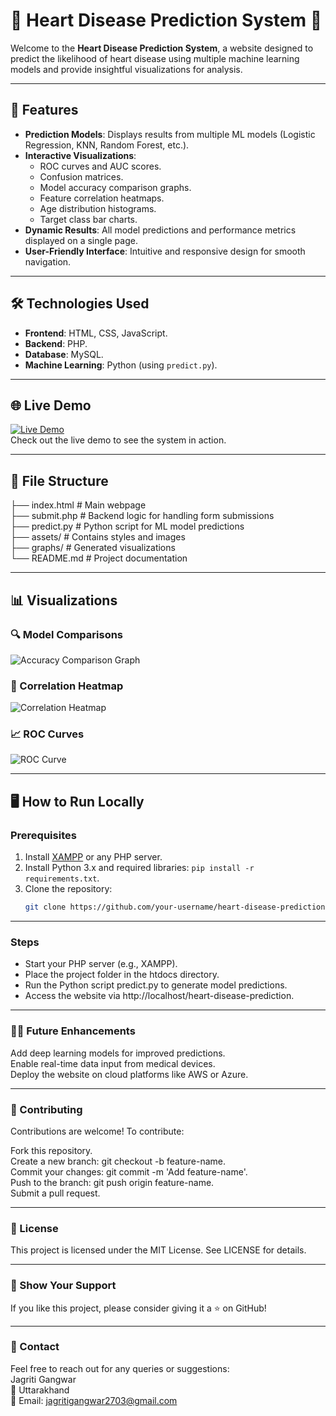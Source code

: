 # 🌟 Heart Disease Prediction System 🌟

Welcome to the **Heart Disease Prediction System**, a website designed to predict the likelihood of heart disease using multiple machine learning models and provide insightful visualizations for analysis.

---

## 🚀 Features

- **Prediction Models**: Displays results from multiple ML models (Logistic Regression, KNN, Random Forest, etc.).
- **Interactive Visualizations**:
  - ROC curves and AUC scores.
  - Confusion matrices.
  - Model accuracy comparison graphs.
  - Feature correlation heatmaps.
  - Age distribution histograms.
  - Target class bar charts.
- **Dynamic Results**: All model predictions and performance metrics displayed on a single page.
- **User-Friendly Interface**: Intuitive and responsive design for smooth navigation.

---

## 🛠️ Technologies Used

- **Frontend**: HTML, CSS, JavaScript.
- **Backend**: PHP.
- **Database**: MySQL.
- **Machine Learning**: Python (using `predict.py`).

---

## 🌐 Live Demo

[![Live Demo](https://img.shields.io/badge/Live-Demo-blue)](https://your-live-demo-link.com)  
Check out the live demo to see the system in action.

---

## 📂 File Structure

├── index.html # Main webpage   
├── submit.php # Backend logic for handling form submissions   
├── predict.py # Python script for ML model predictions   
├── assets/ # Contains styles and images   
├── graphs/ # Generated visualizations   
└── README.md # Project documentation  

---

## 📊 Visualizations

### 🔍 Model Comparisons
![Accuracy Comparison Graph](https://via.placeholder.com/600x300)

### 🧮 Correlation Heatmap
![Correlation Heatmap](https://via.placeholder.com/600x300)

### 📈 ROC Curves
![ROC Curve](https://via.placeholder.com/600x300)

---

## 🖥️ How to Run Locally

### Prerequisites
1. Install [XAMPP](https://www.apachefriends.org/index.html) or any PHP server.
2. Install Python 3.x and required libraries: `pip install -r requirements.txt`.
3. Clone the repository:
   ```bash
   git clone https://github.com/your-username/heart-disease-prediction.git

---
   
### Steps

- Start your PHP server (e.g., XAMPP).  
- Place the project folder in the htdocs directory.  
- Run the Python script predict.py to generate model predictions.  
- Access the website via http://localhost/heart-disease-prediction.  

---

### 🧑‍💻 Future Enhancements
Add deep learning models for improved predictions.  
Enable real-time data input from medical devices.  
Deploy the website on cloud platforms like AWS or Azure.  

---

### 🤝 Contributing
Contributions are welcome! To contribute:  

Fork this repository.  
Create a new branch: git checkout -b feature-name.  
Commit your changes: git commit -m 'Add feature-name'.  
Push to the branch: git push origin feature-name.  
Submit a pull request.  

---

### 📄 License
This project is licensed under the MIT License. See LICENSE for details.

---

### 🌟 Show Your Support
If you like this project, please consider giving it a ⭐️ on GitHub!

---

### 📧 Contact
Feel free to reach out for any queries or suggestions:  
Jagriti Gangwar  
📍 Uttarakhand  
📧 Email: jagritigangwar2703@gmail.com  
